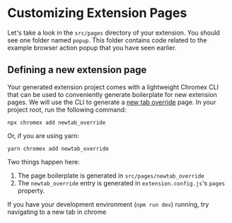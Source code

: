 # Customizing Extension Pages

Let's take a look in the `src/pages` directory of your extension. You should see one folder named `popup`. This folder contains code related to the example browser action popup that you have seen earlier.

## Defining a new extension page

Your generated extension project comes with a lightweight Chromex CLI that can be used to conveniently generate boilerplate for new extension pages. We will use the CLI to generate a [new tab override](https://developer.chrome.com/extensions/override) page. In your project root, run the following command:

    npx chromex add newtab_override

Or, if you are using yarn:

    yarn chromex add newtab_override

Two things happen here:
1. The page boilerplate is generated in `src/pages/newtab_override`
2. The `newtab_override` entry is generated in `extension.config.js`'s `pages` property.

If you have your development environment (`npm run dev`) running, try navigating to a new tab in chrome 